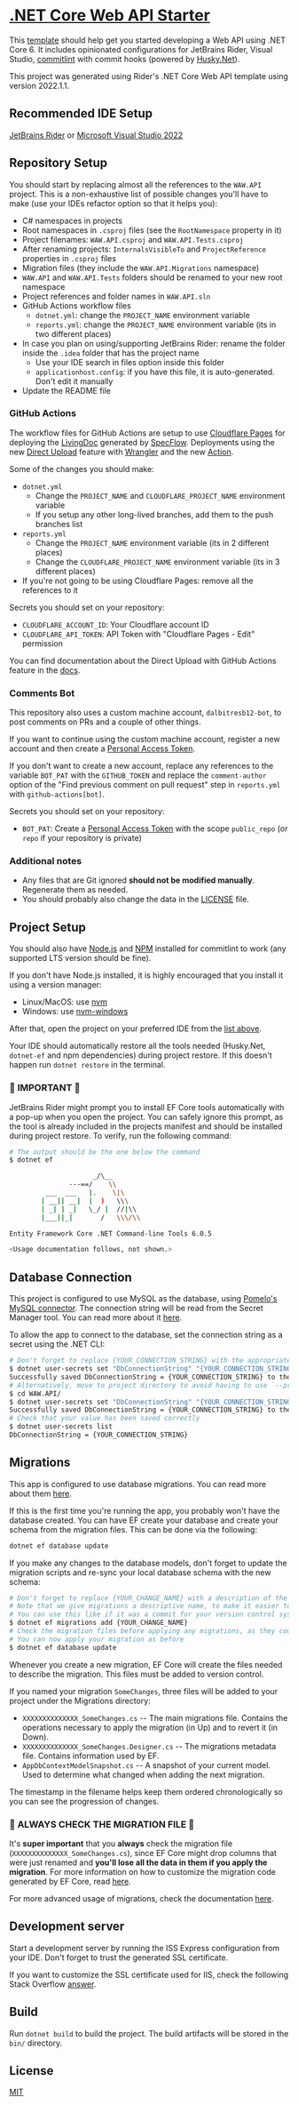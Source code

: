 # [.NET Core Web API Starter](https://github.com/dalbitresb12/netcore-webapi-starter)

This [template](https://github.com/dalbitresb12/netcore-webapi-starter) should help get you started developing a Web API using .NET Core 6. It includes opinionated configurations for JetBrains Rider, Visual Studio, [commitlint](https://commitlint.js.org/) with commit hooks (powered by [Husky.Net](https://alirezanet.github.io/Husky.Net/)).

This project was generated using Rider's .NET Core Web API template using version 2022.1.1.

## Recommended IDE Setup

[JetBrains Rider](https://www.jetbrains.com/rider/) or [Microsoft Visual Studio 2022](https://visualstudio.microsoft.com/)

## Repository Setup

You should start by replacing almost all the references to the `WAW.API` project. This is a non-exhaustive list of possible changes you'll have to make (use your IDEs refactor option so that it helps you):

- C# namespaces in projects
- Root namespaces in `.csproj` files (see the `RootNamespace` property in it)
- Project filenames: `WAW.API.csproj` and `WAW.API.Tests.csproj`
- After renaming projects: `InternalsVisibleTo` and `ProjectReference` properties in `.csproj` files
- Migration files (they include the `WAW.API.Migrations` namespace)
- `WAW.API` and `WAW.API.Tests` folders should be renamed to your new root namespace
- Project references and folder names in `WAW.API.sln`
- GitHub Actions workflow files
  - `dotnet.yml`: change the `PROJECT_NAME` environment variable
  - `reports.yml`: change the `PROJECT_NAME` environment variable (its in two different places)
- In case you plan on using/supporting JetBrains Rider: rename the folder inside the `.idea` folder that has the project name
  - Use your IDE search in files option inside this folder
  - `applicationhost.config`: if you have this file, it is auto-generated. Don't edit it manually
- Update the README file

### GitHub Actions

The workflow files for GitHub Actions are setup to use [Cloudflare Pages](https://pages.dev/) for deploying the [LivingDoc](https://docs.specflow.org/projects/specflow-livingdoc/en/latest/LivingDocGenerator/Generating-Documentation.html) generated by [SpecFlow](https://specflow.org/). Deployments using the new [Direct Upload](https://developers.cloudflare.com/pages/platform/direct-upload/) feature with [Wrangler](https://developers.cloudflare.com/pages/platform/direct-upload/#wrangler-cli) and the new [Action](https://github.com/cloudflare/pages-action).

Some of the changes you should make:

- `dotnet.yml`
  - Change the `PROJECT_NAME` and `CLOUDFLARE_PROJECT_NAME` environment variable
  - If you setup any other long-lived branches, add them to the push branches list
- `reports.yml`
  - Change the `PROJECT_NAME` environment variable (its in 2 different places)
  - Change the `CLOUDFLARE_PROJECT_NAME` environment variable (its in 3 different places)
- If you're not going to be using Cloudflare Pages: remove all the references to it

Secrets you should set on your repository:

- `CLOUDFLARE_ACCOUNT_ID`: Your Cloudflare account ID
- `CLOUDFLARE_API_TOKEN`: API Token with "Cloudflare Pages - Edit" permission

You can find documentation about the Direct Upload with GitHub Actions feature in the [docs](https://developers.cloudflare.com/pages/how-to/use-direct-upload-with-continuous-integration/#use-github-actions).

### Comments Bot

This repository also uses a custom machine account, `dalbitresb12-bot`, to post comments on PRs and a couple of other things.

If you want to continue using the custom machine account, register a new account and then create a [Personal Access Token](https://docs.github.com/en/authentication/keeping-your-account-and-data-secure/creating-a-personal-access-token).

If you don't want to create a new account, replace any references to the variable `BOT_PAT` with the `GITHUB_TOKEN` and replace the `comment-author` option of the "Find previous comment on pull request" step in `reports.yml` with `github-actions[bot]`.

Secrets you should set on your repository:

- `BOT_PAT`: Create a [Personal Access Token](https://docs.github.com/en/authentication/keeping-your-account-and-data-secure/creating-a-personal-access-token) with the scope `public_repo` (or `repo` if your repository is private)

### Additional notes

- Any files that are Git ignored **should not be modified manually**. Regenerate them as needed.
- You should probably also change the data in the [LICENSE](LICENSE) file.

## Project Setup

You should also have [Node.js](https://nodejs.org/) and [NPM](https://npmjs.com/) installed for commitlint to work (any supported LTS version should be fine).

If you don't have Node.js installed, it is highly encouraged that you install it using a version manager:

- Linux/MacOS: use [nvm](https://github.com/nvm-sh/nvm)
- Windows: use [nvm-windows](https://github.com/coreybutler/nvm-windows)

After that, open the project on your preferred IDE from the [list above](#recommended-ide-setup).

Your IDE should automatically restore all the tools needed (Husky.Net, `dotnet-ef` and npm dependencies) during project restore. If this doesn't happen run `dotnet restore` in the terminal.

### 🚨 **IMPORTANT** 🚨

JetBrains Rider might prompt you to install EF Core tools automatically with a pop-up when you open the project. You can safely ignore this prompt, as the tool is already included in the projects manifest and should be installed during project restore. To verify, run the following command:

```sh
# The output should be the one below the command
$ dotnet ef

                     _/\__
               ---==/    \\
         ___  ___   |.    \|\
        | __|| __|  |  )   \\\
        | _| | _|   \_/ |  //|\\
        |___||_|       /   \\\/\\

Entity Framework Core .NET Command-line Tools 6.0.5

<Usage documentation follows, not shown.>
```

## Database Connection

This project is configured to use MySQL as the database, using [Pomelo's MySQL connector](https://github.com/PomeloFoundation/Pomelo.EntityFrameworkCore.MySql). The connection string will be read from the Secret Manager tool. You can read more about it [here](https://docs.microsoft.com/en-us/aspnet/core/security/app-secrets?view=aspnetcore-6.0).

To allow the app to connect to the database, set the connection string as a secret using the .NET CLI:

```sh
# Don't forget to replace {YOUR_CONNECTION_STRING} with the appropriate value
$ dotnet user-secrets set "DbConnectionString" "{YOUR_CONNECTION_STRING}" --project WAW.API
Successfully saved DbConnectionString = {YOUR_CONNECTION_STRING} to the secret store.
# Alternatively, move to project directory to avoid having to use `--project`
$ cd WAW.API/
$ dotnet user-secrets set "DbConnectionString" "{YOUR_CONNECTION_STRING}"
Successfully saved DbConnectionString = {YOUR_CONNECTION_STRING} to the secret store.
# Check that your value has been saved correctly
$ dotnet user-secrets list
DbConnectionString = {YOUR_CONNECTION_STRING}
```

## Migrations

This app is configured to use database migrations. You can read more about them [here](https://docs.microsoft.com/en-us/ef/core/managing-schemas/migrations/).

If this is the first time you're running the app, you probably won't have the database created. You can have EF create your database and create your schema from the migration files. This can be done via the following:

```sh
dotnet ef database update
```

If you make any changes to the database models, don't forget to update the migration scripts and re-sync your local database schema with the new schema:

```sh
# Don't forget to replace {YOUR_CHANGE_NAME} with a description of the changes you did to the model
# Note that we give migrations a descriptive name, to make it easier to understand the project history later
# You can use this like if it was a commit for your version control system
$ dotnet ef migrations add {YOUR_CHANGE_NAME}
# Check the migration files before applying any migrations, as they could cause data loss
# You can now apply your migration as before
$ dotnet ef database update
```

Whenever you create a new migration, EF Core will create the files needed to describe the migration. This files must be added to version control.

If you named your migration `SomeChanges`, three files will be added to your project under the Migrations directory:

- `XXXXXXXXXXXXXX_SomeChanges.cs` -- The main migrations file. Contains the operations necessary to apply the migration (in Up) and to revert it (in Down).
- `XXXXXXXXXXXXXX_SomeChanges.Designer.cs` -- The migrations metadata file. Contains information used by EF.
- `AppDbContextModelSnapshot.cs` -- A snapshot of your current model. Used to determine what changed when adding the next migration.

The timestamp in the filename helps keep them ordered chronologically so you can see the progression of changes.

### 🚨 **ALWAYS CHECK THE MIGRATION FILE** 🚨

It's **super important** that you **always** check the migration file (`XXXXXXXXXXXXXX_SomeChanges.cs`), since EF Core might drop columns that were just renamed and **you'll lose all the data in them if you apply the migration**. For more information on how to customize the migration code generated by EF Core, read [here](https://docs.microsoft.com/en-us/ef/core/managing-schemas/migrations/managing#customize-migration-code).

For more advanced usage of migrations, check the documentation [here](https://docs.microsoft.com/en-us/ef/core/managing-schemas/migrations/managing).

## Development server

Start a development server by running the ISS Express configuration from your IDE. Don't forget to trust the generated SSL certificate.

If you want to customize the SSL certificate used for IIS, check the following Stack Overflow [answer](https://stackoverflow.com/a/43676994/15040387).

## Build

Run `dotnet build` to build the project. The build artifacts will be stored in the `bin/` directory.

## License

[MIT](LICENSE)
